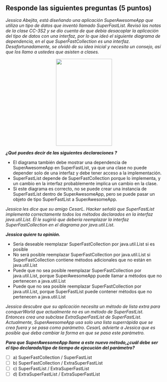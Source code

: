 ## Responde las siguientes preguntas (5 puntos)
*Jessica Abejita, está diseñando una aplicación SuperAwesomeApp que utiliza un tipo de datos que
inventó llamado SuperFastList. Revisó las notas de la clase CC-3S2 y se dio cuenta de que debía
desacoplar la aplicación del tipo de datos con una interfaz, por lo que ideó el siguiente diagrama de
dependencia, en el que SuperFastCollection es una interfaz. Desafortunadamente, se olvidó de su idea
inicial y necesita un consejo, así que los llamo a ustedes que asisten a clases.*

<p align="center">
  <img src="https://i.imgur.com/SEgVvPP.png" height="280" width="180">
</p>

***¿Qué puedes decir de las siguientes declaraciones ?***
- El diagrama también debe mostrar una dependencia de SuperAwesomeApp en SuperFastList, ya que una 
clase no puede depender solo de una interfaz y debe tener acceso a la implementación.
- SuperFastList depende de SuperFastCollection porque lo implementa, y un cambio en la interfaz probablemente implica un cambio en la clase.
- Si este diagrama es correcto, no se puede crear una instancia de SuperFastList dentro de SuperAwesomeApp, 
pero se puede pasar un objeto de tipo SuperFastList a SuperAwesomeApp. 



*Jessica les dice que su amigo CesarL. Hacker señaló que SuperFastList implementa correctamente todos
los métodos declarados en la interfaz java.util.List. Él le sugirió que debería reemplazar la interfaz
SuperFastCollection en el diagrama por java.util.List.*

***Jessica quiere tu opinión.***

- Sería deseable reemplazar SuperFastCollection por java.util.List si es posible
- No será posible reemplazar SuperFastCollection por java.util.List si SuperFastCollection
contiene métodos adicionales que no están en java.util.List
- Puede que no sea posible reemplazar SuperFastCollection por java.util.List, porque
SuperAwesomeApp puede llamar a métodos que no pertenecen a java.util.List
- Puede que no sea posible reemplazar SuperFastCollection por java.util.List, porque
SuperFastList puede contener métodos que no pertenecen a java.util.List

*Jessica descubre que su aplicación necesita un método de lista extra para conquerWorld que
actualmente no es un método de SuperFastList. Entonces crea una subclase ExtraSuperFastList de
SuperFastList. Actualmente, SuperAwesomeApp usa solo una lista superrápida que se crea fuera y se
pasa como parámetro. CesarL advierte a Jessica que es posible que deba cambiar la forma en que se pasa
este parámetro.*

***Para que SuperAwesomeApp llame a este nuevo método,¿cuál debe ser el tipo declarado/tipo de tiempo de ejecución del parámetro?***

- [ ] a) SuperFastCollection / SuperFastList
- [ ] b) SuperFastCollection / ExtraSuperFastList
- [ ] c) SuperFastList / ExtraSuperFastList
- [ ] d) ExtraSuperFastList / ExtraSuperFastList
